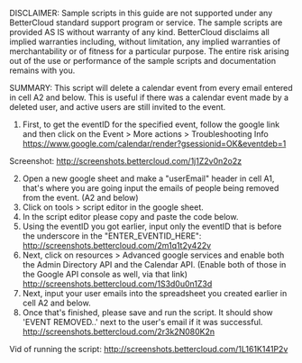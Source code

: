DISCLAIMER: Sample scripts in this guide are not supported under any BetterCloud standard support program or service. The sample scripts are provided AS IS without warranty of any kind. BetterCloud disclaims all implied warranties including, without limitation, any implied warranties of merchantability or of fitness for a particular purpose. The entire risk arising out of the use or performance of the sample scripts and documentation remains with you.

SUMMARY: This script will delete a calendar event from every email entered in cell A2 and below. This is useful if there was a calendar event made by a deleted user, and active users are still invited to the event.

1) First, to get the eventID for the specified event, follow the google link and then click on the Event > More actions > Troubleshooting Info  https://www.google.com/calendar/render?gsessionid=OK&eventdeb=1

Screenshot: http://screenshots.bettercloud.com/1j1Z2v0n2o2z

2) Open a new google sheet and make a "userEmail" header in cell A1, that's where you are going input the emails of people being removed from the event. (A2 and below)
3) Click on tools > script editor in the google sheet.
4) In the script editor please copy and paste the code below. 
5) Using the eventID you got earlier, input only the eventID that is before the underscore in the "ENTER_EVENTID_HERE": http://screenshots.bettercloud.com/2m1q1t2y422v
6) Next, click on resources > Advanced google services and enable both the Admin Directory API and the Calendar API. (Enable both of those in the Google API console as well, via that link) http://screenshots.bettercloud.com/1S3d0u0n1Z3d
7) Next, input your user emails into the spreadsheet you created earlier in cell A2 and below.
8) Once that's finished, please save and run the script. It should show 'EVENT REMOVED..' next to the user's email if it was successful. http://screenshots.bettercloud.com/2r3k2N080K2n

Vid of running the script: http://screenshots.bettercloud.com/1L161K141P2v
